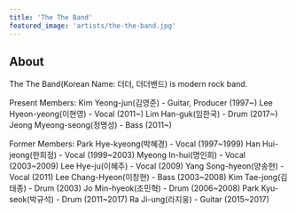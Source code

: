 ```yaml
---
title: 'The The Band'
featured_image: 'artists/the-the-band.jpg'
---
```


## About

The The Band(Korean Name: 더더, 더더밴드) is modern rock band.

Present Members:
Kim Yeong-jun(김영준) - Guitar, Producer (1997~)
Lee Hyeon-yeong(이현영) - Vocal (2011~)
Lim Han-guk(임한국) - Drum (2017~)
Jeong Myeong-seong(정명성) - Bass (2011~)

Former Members:
Park Hye-kyeong(박혜경) - Vocal (1997~1999)
Han Hui-jeong(한희정) - Vocal (1999~2003)
Myeong In-hui(명인희) - Vocal (2003~2009)
Lee Hye-ju(이혜주) - Vocal (2009)
Yang Song-hyeon(양송현) - Vocal (2011)
Lee Chang-Hyeon(이창현) - Bass (2003~2008)
Kim Tae-jong(김태종) - Drum (2003)
Jo Min-hyeok(조민혁) - Drum (2006~2008)
Park Kyu-seok(박규석) - Drum (2011~2017)
Ra Ji-ung(라지웅) - Guitar (2015~2017)
